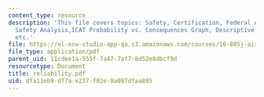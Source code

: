 ```yaml
---
content_type: resource
description: 'This file covers topics: Safety, Certification, Federal Aviation Regulations,
  Safety Analysis,ICAT Probability vs. Consequences Graph, Descriptive Probabilities
  etc.'
file: https://ol-ocw-studio-app-qa.s3.amazonaws.com/courses/16-885j-aircraft-systems-engineering-fall-2004/dfa11eb9df7ae237f82e8a097dfaa885_reliability.pdf
file_type: application/pdf
parent_uid: 11cdee1a-555f-7a47-7af7-8d52e8dbcf9d
resourcetype: Document
title: reliability.pdf
uid: dfa11eb9-df7a-e237-f82e-8a097dfaa885
---
```


